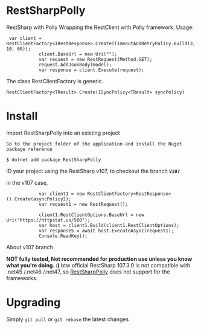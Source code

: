 # RestSharpPolly
RestSharp with Polly
Wrapping the RestClient with Polly framework.
Usage:

```
 var client = RestClientFactory<IRestResponse>.Create(TimeoutAndRetryPolicy.Build(3, 10, 60));
            client.BaseUrl = new Uri("");
            var request = new RestRequest(Method.GET);
            request.AddJsonBody(model);
            var response = client.Execute(request);
```
The class RestClientFactory is generic.
```
RestClientFactory<TResult> Create(ISyncPolicy<TResult> syncPolicy)
```



# Install
Import RestSharpPolly into an existing project

    Go to the project folder of the application and install the Nuget package reference

    $ dotnet add package RestSharpPolly


ID your project using the RestSharp v107, to checkout the branch **`V107`**

in the v107 case,

```  var asyncPolicy2 = BuildTimeoutAndRetryAsyncPolicy2(3, 2, 10);
            var client1 = new RestClientFactory<RestResponse>().Create(asyncPolicy2);
            var request1 = new RestRequest();
            
            client1.RestClientOptions.BaseUrl = new Uri("https://httpstat.us/500");
            var host = client1.Build(client1.RestClientOptions);
            var response5 = await host.ExecuteAsync(request1);
            Console.ReadKey();
```

About v107 branch
            
**NOT fully tested, Not recommended for  production use unless you know what you're doing. :)**
btw official RestSharp 107.3.0 is not compatible with .net45 /.net46 /.net47, so [RestSharpPolly](https://github.com/yuessir/RestSharpPolly) does not support for the frameworks.



# Upgrading

Simply `git pull` or `git rebase` the latest changes

